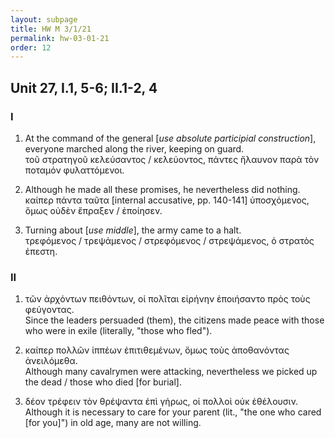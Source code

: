 ```yaml
---
layout: subpage
title: HW M 3/1/21
permalink: hw-03-01-21
order: 12
---
```


## Unit 27, I.1, 5-6; II.1-2, 4

### I

1. At the command of the general [*use absolute participial construction*], everyone marched along the river, keeping on guard.  
τοῦ στρατηγοῦ κελεύσαντος / κελεύοντος, πάντες ἤλαυνον παρὰ τὸν ποταμόν φυλαττόμενοι.

5. Although he made all these promises, he nevertheless did nothing.  
καίπερ πάντα ταῦτα [internal accusative, pp. 140-141] ὑποσχόμενος, ὅμως οὐδὲν ἔπραξεν / ἐποίησεν.

6. Turning about [*use middle*], the army came to a halt.  
τρεφόμενος / τρεψάμενος / στρεφόμενος / στρεψάμενος, ὁ στρατὸς ἐπεστη.

### II

1. τῶν ἀρχόντων πειθόντων, οἱ πολῖται εἰρήνην ἐποιήσαντο πρὸς τοὺς φεύγοντας.  
Since the leaders persuaded (them), the citizens made peace with those who were in exile (literally, "those who fled").

2. καίπερ πολλῶν ἱππέων ἐπιτιθεμένων, ὅμως τοὺς ἀποθανόντας ἀνειλόμεθα.  
Although many cavalrymen were attacking, nevertheless we picked up the dead / those who died [for burial].

4. δέον τρέφειν τὸν θρέψαντα ἐπὶ γήρως, οἱ πολλοὶ οὐκ ἐθέλουσιν.  
Although it is necessary to care for your parent (lit., "the one who cared [for you]") in old age, many are not willing.
